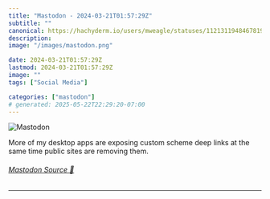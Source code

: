 ```yaml
---
title: "Mastodon - 2024-03-21T01:57:29Z"
subtitle: ""
canonical: https://hachyderm.io/users/mweagle/statuses/112131194846781965
description:
image: "/images/mastodon.png"

date: 2024-03-21T01:57:29Z
lastmod: 2024-03-21T01:57:29Z
image: ""
tags: ["Social Media"]

categories: ["mastodon"]
# generated: 2025-05-22T22:29:20-07:00
---
```

![Mastodon](/images/mastodon.png)

<p>More of my desktop apps are exposing custom scheme deep links at the same time public sites are removing them.</p>


###### [Mastodon Source 🐘](https://hachyderm.io/@mweagle/112131194846781965)

___
